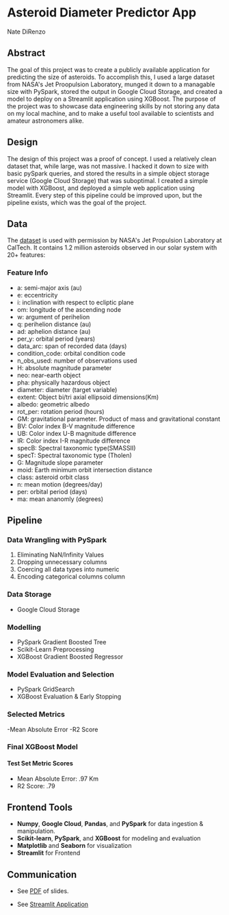 # Asteroid Diameter Predictor App

Nate DiRenzo

## Abstract

The goal of this project was to create a publicly available application for predicting the size of asteroids. To accomplish this, I used a large dataset from NASA's Jet Proopulsion Laboratory, munged it down to a managable size with PySpark, stored the output in Google Cloud Storage, and created a model to deploy on a Streamlit application using XGBoost. The purpose of the project was to showcase data engineering skills by not storing any data on my local machine, and to make a useful tool available to scientists and amateur astronomers alike.

## Design

The design of this project was a proof of concept. I used a relatively clean dataset that, while large, was not massive. I hacked it down to size with basic pySpark queries, and stored the results in a simple object storage service (Google Cloud Storage) that was suboptimal. I created a simple model with XGBoost, and deployed a simple web application using Streamlit. Every step of this pipeline could be improved upon, but the pipeline exists, which was the goal of the project.

## Data

The [dataset](https://ssd.jpl.nasa.gov/tools/sbdb_query.html) is used with permission by NASA's Jet Propulsion Laboratory at CalTech. It contains 1.2 million asteroids observed in our solar system with 20+ features:

### Feature Info

- a: semi-major axis (au)
- e: eccentricity
- i: inclination with respect to ecliptic plane
- om: longitude of the ascending node
- w: argument of perihelion
- q: perihelion distance (au)
- ad: aphelion distance (au)
- per_y: orbital period (years)
- data_arc: span of recorded data (days)
- condition_code: orbital condition code
- n_obs_used: number of observations used
- H: absolute magnitude parameter
- neo: near-earth object
- pha: physically hazardous object
- diameter: diameter (target variable)
- extent: Object bi/tri axial ellipsoid dimensions(Km)
- albedo: geometric albedo
- rot_per: rotation period (hours)
- GM: gravitational parameter. Product of mass and gravitational constant
- BV: Color index B-V magnitude difference
- UB: Color index U-B magnitude difference
- IR: Color index I-R magnitude difference
- specB: Spectral taxonomic type(SMASSII)
- specT: Spectral taxonomic type (Tholen)
- G: Magnitude slope parameter
- moid: Earth minimum orbit intersection distance
- class: asteroid orbit class
- n: mean motion (degrees/day)
- per: orbital period (days)
- ma: mean ananomly (degrees)


## Pipeline

### Data Wrangling with PySpark

1. Eliminating NaN/Infinity Values
2. Dropping unnecessary columns
3. Coercing all data types into numeric
4. Encoding categorical columns column

### Data Storage

- Google Cloud Storage

### Modelling
  
- PySpark Gradient Boosted Tree
- Scikit-Learn Preprocessing
- XGBoost Gradient Boosted Regressor

### Model Evaluation and Selection
  
- PySpark GridSearch
- XGBoost Evaluation & Early Stopping

### Selected Metrics

-Mean Absolute Error
-R2 Score

### Final XGBoost Model

#### Test Set Metric Scores

- Mean Absolute Error: .97 Km
- R2 Score: .79

## Frontend Tools

- **Numpy**, **Google Cloud**, **Pandas**, and **PySpark** for data ingestion & manipulation.
- **Scikit-learn**, **PySpark**, and **XGBoost** for modeling and evaluation
- **Matplotlib** and **Seaborn** for visualization
- **Streamlit** for Frontend

## Communication

- See [PDF]() of slides.

- See [Streamlit Application](https://share.streamlit.io/natedir/celestial_body_size_predictor/main)